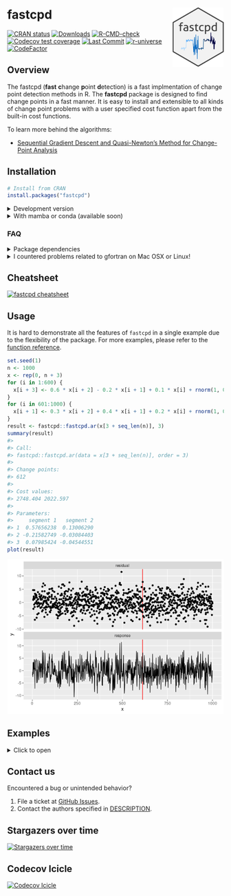 
<!-- README.md is generated from README.Rmd. Please edit that file -->

# fastcpd <a href="https://fastcpd.xingchi.li"><img src="man/figures/logo.svg" align="right" height="138" /></a>

[![CRAN
status](https://www.r-pkg.org/badges/version-last-release/fastcpd)](https://cran.r-project.org/package=fastcpd)
[![Downloads](https://cranlogs.r-pkg.org/badges/grand-total/fastcpd)](https://cran.r-project.org/package=fastcpd)
[![R-CMD-check](https://github.com/doccstat/fastcpd/workflows/R-CMD-check/badge.svg)](https://github.com/doccstat/fastcpd/actions)
[![Codecov test
coverage](https://codecov.io/gh/doccstat/fastcpd/branch/main/graph/badge.svg)](https://app.codecov.io/gh/doccstat/fastcpd?branch=main)
[![Last
Commit](https://img.shields.io/github/last-commit/doccstat/fastcpd)](https://github.com/doccstat/fastcpd)
[![r-universe](https://doccstat.r-universe.dev/badges/fastcpd)](https://doccstat.r-universe.dev)
[![CodeFactor](https://www.codefactor.io/repository/github/doccstat/fastcpd/badge)](https://www.codefactor.io/repository/github/doccstat/fastcpd)

## Overview

The fastcpd (**fast** **c**hange **p**oint **d**etection) is a fast
implmentation of change point detection methods in R. The **fastcpd**
package is designed to find change points in a fast manner. It is easy
to install and extensible to all kinds of change point problems with a
user specified cost function apart from the built-in cost functions.

To learn more behind the algorithms:

- [Sequential Gradient Descent and Quasi-Newton’s Method for
  Change-Point
  Analysis](https://proceedings.mlr.press/v206/zhang23b.html)

## Installation

``` r
# Install from CRAN
install.packages("fastcpd")
```

<details close>
<summary>
Development version
</summary>

``` r
# Development version from r-universe with CRAN version as a fallback
install.packages(
  "fastcpd",
  repos = c("https://doccstat.r-universe.dev", "https://cloud.r-project.org")
)

## install.packages("pak")
pak::pak("doccstat/fastcpd")

## install.packages("devtools")
devtools::install_github("doccstat/fastcpd")
```

</details>
<details close>
<summary>
With mamba or conda (available soon)
</summary>

``` bash
# conda-forge is a fork from CRAN and may not be up-to-date

# Use mamba
mamba install r-fastcpd
# Use conda
conda install -c conda-forge r-fastcpd
```

</details>

### FAQ

<details close>
<summary>
Package dependencies
</summary>

`fastcpd` depends on the following packages:

- [Rcpp](https://github.com/RcppCore/Rcpp), for C++ source code
  compilation.
- [RcppArmadillo](https://github.com/RcppCore/RcppArmadillo), for fast
  linear algebra.
- [fastglm](https://github.com/jaredhuling/fastglm), for fast
  generalized linear models.
- [DescTools](https://github.com/AndriSignorell/DescTools), for
  Winsorizing Poisson data.
- [glmnet](https://glmnet.stanford.edu/), for penalized regression.
- [ggplot2](https://github.com/tidyverse/ggplot2), for data
  visualization.

If you’re compiling from source, you can run the following command to
see the complete set of system packages needed on your machine.

``` r
pak::pkg_sysreqs("doccstat/fastcpd")
#> ── Install scripts ───────────────────────────────────────────── Ubuntu 20.04
#> apt-get -y update
#> apt-get -y install libcurl4-openssl-dev libssl-dev zlib1g-dev make
#>
#> ── Packages and their system dependencies ───────────────────────────────────
#> curl       – libcurl4-openssl-dev, libssl-dev
#> data.table – zlib1g-dev
#> fs         – make
#> openssl    – libssl-dev
```

</details>
<details close>
<summary>
I countered problems related to gfortran on Mac OSX or Linux!
</summary>

The package should be able to install on Mac and any Linux distribution
without any problems if all the dependencies are installed. However, if
you encountered problems related to gfortran, it might be because
`RcppArmadillo` is not installed previously. Try [Mac OSX stackoverflow
solution](https://stackoverflow.com/a/72997915) or [Linux stackover
solution](https://stackoverflow.com/a/15540919) if you have trouble
installing `RcppArmadillo`.

</details>

## Cheatsheet

[![fastcpd
cheatsheet](man/figures/cheatsheets.png)](https://github.com/doccstat/fastcpd/blob/main/man/figures/cheatsheets.pdf)

## Usage

It is hard to demonstrate all the features of `fastcpd` in a single
example due to the flexibility of the package. For more examples, please
refer to the [function
reference](https://fastcpd.xingchi.li/reference/index.html).

``` r
set.seed(1)
n <- 1000
x <- rep(0, n + 3)
for (i in 1:600) {
  x[i + 3] <- 0.6 * x[i + 2] - 0.2 * x[i + 1] + 0.1 * x[i] + rnorm(1, 0, 3)
}
for (i in 601:1000) {
  x[i + 1] <- 0.3 * x[i + 2] + 0.4 * x[i + 1] + 0.2 * x[i] + rnorm(1, 0, 3)
}
result <- fastcpd::fastcpd.ar(x[3 + seq_len(n)], 3)
summary(result)
#> 
#> Call:
#> fastcpd::fastcpd.ar(data = x[3 + seq_len(n)], order = 3)
#> 
#> Change points:
#> 612 
#> 
#> Cost values:
#> 2748.404 2022.597 
#> 
#> Parameters:
#>     segment 1   segment 2
#> 1  0.57656238  0.13006290
#> 2 -0.21582749 -0.03084403
#> 3  0.07985424 -0.04544551
plot(result)
```

![](man/figures/README-ar3-1.png)<!-- -->

## Examples

<!-- This example section is a direct copy from `fastcpd` documentation -->
<details close>
<summary>
Click to open
</summary>

### linear regression

``` r
library(fastcpd)
set.seed(1)
p <- 3
x <- mvtnorm::rmvnorm(300, rep(0, p), diag(p))
theta_0 <- rbind(c(1, 1.2, -1), c(-1, 0, 0.5), c(0.5, -0.3, 0.2))
y <- c(
  x[1:100, ] %*% theta_0[1, ] + rnorm(100, 0, 1),
  x[101:200, ] %*% theta_0[2, ] + rnorm(100, 0, 1),
  x[201:300, ] %*% theta_0[3, ] + rnorm(100, 0, 1)
)
result <- fastcpd(
  formula = y ~ . - 1,
  data = data.frame(y = y, x = x),
  family = "lm"
)
plot(result)
```

![](man/figures/README-linear_regression-1.png)<!-- -->

``` r
summary(result)
#> 
#> Call:
#> fastcpd(formula = y ~ . - 1, data = data.frame(y = y, x = x), 
#>     family = "lm")
#> 
#> Change points:
#> 98 202 
#> 
#> Cost values:
#> 53.44023 53.1441 45.04974 
#> 
#> Parameters:
#>    segment 1   segment 2  segment 3
#> 1  0.9704022 -1.07884004  0.5925092
#> 2  1.1786074 -0.01757927 -0.5287126
#> 3 -0.9258587  0.63906143  0.1929411
```

### linear regression with one-dimensional covariate

``` r
library(fastcpd)
set.seed(1)
p <- 1
x <- mvtnorm::rmvnorm(300, rep(0, p), diag(p))
theta_0 <- matrix(c(1, -1, 0.5))
y <- c(
  x[1:100, ] * theta_0[1, ] + rnorm(100, 0, 1),
  x[101:200, ] * theta_0[2, ] + rnorm(100, 0, 1),
  x[201:300, ] * theta_0[3, ] + rnorm(100, 0, 1)
)
result <- fastcpd(
  formula = y ~ . - 1,
  data = data.frame(y = y, x = x),
  family = "lm"
)
plot(result)
```

![](man/figures/README-linear_regression_with_one_dimensional_covariate-1.png)<!-- -->

``` r
summary(result)
#> 
#> Call:
#> fastcpd(formula = y ~ . - 1, data = data.frame(y = y, x = x), 
#>     family = "lm")
#> 
#> Change points:
#> 100 194 
#> 
#> Cost values:
#> 48.71927 57.20738 63.15088 
#> 
#> Parameters:
#>   segment 1  segment 2 segment 3
#> 1 0.9520606 -0.8054074 0.3692224
```

### linear regression with noise variance not equal to 1

``` r
library(fastcpd)
set.seed(1)
p <- 4
n <- 300
cp <- c(100, 200)
x <- mvtnorm::rmvnorm(n, rep(0, p), diag(p))
theta_0 <- rbind(c(1, 3.2, -1, 0), c(-1, -0.5, 2.5, -2), c(0.8, -0.3, 1, 1))
y <- c(
  x[1:cp[1], ] %*% theta_0[1, ] + rnorm(cp[1], 0, sd = 3),
  x[(cp[1] + 1):cp[2], ] %*% theta_0[2, ] + rnorm(cp[2] - cp[1], 0, sd = 3),
  x[(cp[2] + 1):n, ] %*% theta_0[3, ] + rnorm(n - cp[2], 0, sd = 3)
)

result <- fastcpd(
  data = data.frame(y = y, x = x),
  family = "lm"
)
summary(result)
#> 
#> Call:
#> fastcpd(data = data.frame(y = y, x = x), family = "lm")
#> 
#> Change points:
#> 97 214 
#> 
#> Cost values:
#> 519.8276 488.0173 408.1008 
#> 
#> Parameters:
#>     segment 1  segment 2  segment 3
#> 1  0.74291290 -0.4872500 0.80982091
#> 2  3.69465275 -0.6402096 0.09460024
#> 3 -1.24746871  2.1728986 0.87547701
#> 4  0.09579985 -1.6546439 1.52837626
```

### logistic regression

``` r
library(fastcpd)
set.seed(1)
x <- matrix(rnorm(1500, 0, 1), ncol = 5)
theta <- rbind(rnorm(5, 0, 1), rnorm(5, 2, 1))
y <- c(
  rbinom(125, 1, 1 / (1 + exp(-x[1:125, ] %*% theta[1, ]))),
  rbinom(175, 1, 1 / (1 + exp(-x[126:300, ] %*% theta[2, ])))
)
result <- suppressWarnings(fastcpd(
  formula = y ~ . - 1,
  data = data.frame(y = y, x = x),
  family = "binomial"
))
summary(result)
#> 
#> Call:
#> fastcpd(formula = y ~ . - 1, data = data.frame(y = y, x = x), 
#>     family = "binomial")
#> 
#> Change points:
#> 126 
#> 
#> Cost values:
#> 56.90525 30.76875 
#> 
#> Parameters:
#>    segment 1 segment 2
#> 1  0.7259293  1.878525
#> 2 -1.0294802  2.704376
#> 3  1.0576503  3.702310
#> 4 -0.8812767  2.258796
#> 5  0.2419351  2.524173
```

### poisson regression

``` r
library(fastcpd)
set.seed(1)
p <- 3
x <- mvtnorm::rmvnorm(1500, rep(0, p), diag(p))
delta <- rnorm(p)
theta_0 <- c(1, 1.2, -1)
y <- c(
  rpois(300, exp(x[1:300, ] %*% theta_0)),
  rpois(400, exp(x[301:700, ] %*% (theta_0 + delta))),
  rpois(300, exp(x[701:1000, ] %*% theta_0)),
  rpois(100, exp(x[1001:1100, ] %*% (theta_0 - delta))),
  rpois(200, exp(x[1101:1300, ] %*% theta_0)),
  rpois(200, exp(x[1301:1500, ] %*% (theta_0 + delta)))
)
result <- fastcpd(
  formula = y ~ . - 1,
  data = data.frame(y = y, x = x),
  beta = (p + 1) * log(1500) / 2,
  k = function(x) 0,
  family = "poisson",
  epsilon = 1e-5
)
summary(result)
#> 
#> Call:
#> fastcpd(formula = y ~ . - 1, data = data.frame(y = y, x = x), 
#>     beta = (p + 1) * log(1500)/2, k = function(x) 0, family = "poisson", 
#>     epsilon = 1e-05)
#> 
#> Change points:
#> 329 728 1021 1107 1325 
#> 
#> Cost values:
#> 14425.87 13971.23 697.2187 107.5353 380.7153 51.93594 
#> 
#> Parameters:
#>     segment 1  segment 2  segment 3  segment 4 segment 5  segment 6
#> 1  2.60927673  1.9255183  0.7405125 -0.3965022  1.117753  2.5479308
#> 2  0.02398457  0.1068924  1.4721444  1.8677797  1.019035  0.4947115
#> 3 -1.34361104 -2.7353603 -0.8906937  0.4651667 -1.178933 -2.5038966
result_two_epochs <- fastcpd(
  formula = y ~ . - 1,
  data = data.frame(y = y, x = x),
  beta = (p + 1) * log(1500) / 2,
  k = function(x) 1,
  family = "poisson",
  epsilon = 1e-4
)
summary(result_two_epochs)
#> 
#> Call:
#> fastcpd(formula = y ~ . - 1, data = data.frame(y = y, x = x), 
#>     beta = (p + 1) * log(1500)/2, k = function(x) 1, family = "poisson", 
#>     epsilon = 1e-04)
#> 
#> Change points:
#> 328 716 1020 1102 1323 
#> 
#> Cost values:
#> 14417.14 2976.961 717.4614 31.48528 296.6285 53.94423 
#> 
#> Parameters:
#>     segment 1  segment 2  segment 3  segment 4 segment 5  segment 6
#> 1  2.60955822  2.4484869  0.7832980 -0.5008107  1.105317  2.5479958
#> 2  0.02371536  0.4084502  1.4456715  1.9282798  1.057743  0.4951862
#> 3 -1.34277129 -2.5426556 -0.8989812  0.5197285 -1.128259 -2.5035143
```

### penalized linear regression

``` r
library(fastcpd)
set.seed(1)
n <- 1500
p_true <- 6
p <- 50
x <- mvtnorm::rmvnorm(1500, rep(0, p), diag(p))
theta_0 <- rbind(
  runif(p_true, -5, -2),
  runif(p_true, -3, 3),
  runif(p_true, 2, 5),
  runif(p_true, -5, 5)
)
theta_0 <- cbind(theta_0, matrix(0, ncol = p - p_true, nrow = 4))
y <- c(
  x[1:300, ] %*% theta_0[1, ] + rnorm(300, 0, 1),
  x[301:700, ] %*% theta_0[2, ] + rnorm(400, 0, 1),
  x[701:1000, ] %*% theta_0[3, ] + rnorm(300, 0, 1),
  x[1001:1500, ] %*% theta_0[4, ] + rnorm(500, 0, 1)
)
result <- fastcpd(
  formula = y ~ . - 1,
  data = data.frame(y = y, x = x),
  family = "lasso"
)
plot(result)
```

![](man/figures/README-penalized_linear_regression-1.png)<!-- -->

``` r
summary(result)
#> 
#> Call:
#> fastcpd(formula = y ~ . - 1, data = data.frame(y = y, x = x), 
#>     family = "lasso")
#> 
#> Change points:
#> 300 700 1000 
#> 
#> Cost values:
#> 208.798 261.4523 189.2066 308.0149 
#> 
#> Parameters:
#> 50 x 4 sparse Matrix of class "dgCMatrix"
#>       segment 1  segment 2 segment 3  segment 4
#>  [1,] -2.877991  0.3218542  4.031359  .        
#>  [2,] -2.814714 -0.3591500  3.896588  3.0998182
#>  [3,] -2.802267 -0.1887120  2.558823  2.7608711
#>  [4,] -1.911901  0.4617167  3.310737 -0.5238929
#>  [5,] -3.053765 -0.4520943  2.080669 -3.3659884
#>  [6,] -1.825253  0.4036493  4.784314  .        
#>  [7,]  .         .          .         .        
#>  [8,]  .         .          .         .        
#>  [9,]  .         .          .         .        
#> [10,]  .         .          .         .        
#> [11,]  .         .          .         .        
#> [12,]  .         .          .         .        
#> [13,]  .         .          .         .        
#> [14,]  .         .          .         .        
#> [15,]  .         .          .         .        
#> [16,]  .         .          .         .        
#> [17,]  .         .          .         .        
#> [18,]  .         .          .         .        
#> [19,]  .         .          .         .        
#> [20,]  .         .          .         .        
#> [21,]  .         .          .         .        
#> [22,]  .         .          .         .        
#> [23,]  .         .          .         .        
#> [24,]  .         .          .         .        
#> [25,]  .         .          .         .        
#> [26,]  .         .          .         .        
#> [27,]  .         .          .         .        
#> [28,]  .         .          .         .        
#> [29,]  .         .          .         .        
#> [30,]  .         .          .         .        
#> [31,]  .         .          .         .        
#> [32,]  .         .          .         .        
#> [33,]  .         .          .         .        
#> [34,]  .         .          .         .        
#> [35,]  .         .          .         .        
#> [36,]  .         .          .         .        
#> [37,]  .         .          .         .        
#> [38,]  .         .          .         .        
#> [39,]  .         .          .         .        
#> [40,]  .         .          .         .        
#> [41,]  .         .          .         .        
#> [42,]  .         .          .         .        
#> [43,]  .         .          .         .        
#> [44,]  .         .          .         .        
#> [45,]  .         .          .         .        
#> [46,]  .         .          .         .        
#> [47,]  .         .          .         .        
#> [48,]  .         .          .         .        
#> [49,]  .         .          .         .        
#> [50,]  .         .          .         .
```

### ar(1) model

``` r
library(fastcpd)
set.seed(1)
n <- 1000
p <- 1
x <- rep(0, n + 1)
for (i in 1:600) {
  x[i + 1] <- 0.6 * x[i] + rnorm(1)
}
for (i in 601:1000) {
  x[i + 1] <- 0.3 * x[i] + rnorm(1)
}
result <- fastcpd_ts(x, "ar", 1)
summary(result)
#> 
#> Call:
#> fastcpd_ts(data = x, family = "ar", order = 1)
#> 
#> Change points:
#> 609 
#> 
#> Cost values:
#> 304.2952 228.4288 
#> 
#> Parameters:
#>   segment 1 segment 2
#> 1 0.5648258 0.2227463
plot(result)
```

![](man/figures/README-ar1_model-1.png)<!-- -->

### ar(3) model with innovation standard deviation 3

``` r
library(fastcpd)
set.seed(1)
n <- 1000
p <- 1
x <- rep(0, n + 3)
for (i in 1:600) {
  x[i + 3] <- 0.6 * x[i + 2] - 0.2 * x[i + 1] + 0.1 * x[i] + rnorm(1, 0, 3)
}
for (i in 601:1000) {
  x[i + 1] <- 0.3 * x[i + 2] + 0.4 * x[i + 1] + 0.2 * x[i] + rnorm(1, 0, 3)
}
result <- fastcpd.ts(x, "ar", 3)
summary(result)
#> 
#> Call:
#> fastcpd.ts(data = x, family = "ar", order = 3)
#> 
#> Change points:
#> 615 
#> 
#> Cost values:
#> 2753.547 2022.597 
#> 
#> Parameters:
#>     segment 1   segment 2
#> 1  0.57616905  0.13006290
#> 2 -0.21476408 -0.03084403
#> 3  0.07938272 -0.04544551
plot(result)
```

![](man/figures/README-ar3_model_with_innovation_standard_deviation_3-1.png)<!-- -->

### custom logistic regression

``` r
library(fastcpd)
set.seed(1)
p <- 5
x <- matrix(rnorm(375 * p, 0, 1), ncol = p)
theta <- rbind(rnorm(p, 0, 1), rnorm(p, 2, 1))
y <- c(
  rbinom(200, 1, 1 / (1 + exp(-x[1:200, ] %*% theta[1, ]))),
  rbinom(175, 1, 1 / (1 + exp(-x[201:375, ] %*% theta[2, ])))
)
data <- data.frame(y = y, x = x)
result_builtin <- suppressWarnings(fastcpd(
  formula = y ~ . - 1,
  data = data,
  family = "binomial"
))
logistic_loss <- function(data, theta) {
  x <- data[, -1]
  y <- data[, 1]
  u <- x %*% theta
  nll <- -y * u + log(1 + exp(u))
  nll[u > 10] <- -y[u > 10] * u[u > 10] + u[u > 10]
  sum(nll)
}
logistic_loss_gradient <- function(data, theta) {
  x <- data[nrow(data), -1]
  y <- data[nrow(data), 1]
  c(-(y - 1 / (1 + exp(-x %*% theta)))) * x
}
logistic_loss_hessian <- function(data, theta) {
  x <- data[nrow(data), -1]
  prob <- 1 / (1 + exp(-x %*% theta))
  (x %o% x) * c((1 - prob) * prob)
}
result_custom <- fastcpd(
  formula = y ~ . - 1,
  data = data,
  epsilon = 1e-5,
  cost = logistic_loss,
  cost_gradient = logistic_loss_gradient,
  cost_hessian = logistic_loss_hessian
)
cat(
  "Change points detected by built-in logistic regression model: ",
  result_builtin@cp_set, "\n",
  "Change points detected by custom logistic regression model: ",
  result_custom@cp_set, "\n",
  sep = ""
)
#> Change points detected by built-in logistic regression model: 200
#> Change points detected by custom logistic regression model: 201
result_custom_two_epochs <- fastcpd(
  formula = y ~ . - 1,
  data = data,
  k = function(x) 1,
  epsilon = 1e-5,
  cost = logistic_loss,
  cost_gradient = logistic_loss_gradient,
  cost_hessian = logistic_loss_hessian
)
summary(result_custom_two_epochs)
#> 
#> Call:
#> fastcpd(formula = y ~ . - 1, data = data, k = function(x) 1, 
#>     epsilon = 1e-05, cost = logistic_loss, cost_gradient = logistic_loss_gradient, 
#>     cost_hessian = logistic_loss_hessian)
#> 
#> Change points:
#> 200 
#> 
#> Parameters:
#>    segment 1  segment 2
#> 1 -0.6235240  2.0066479
#> 2 -1.6767614  1.6278889
#> 3 -1.7973433  4.6422022
#> 4 -0.4842969 -0.1521062
#> 5  2.0797875  2.4047092
```

### custom cost function mean change

``` r
library(fastcpd)
set.seed(1)
p <- 1
data <- rbind(
  mvtnorm::rmvnorm(300, mean = rep(0, p), sigma = diag(100, p)),
  mvtnorm::rmvnorm(400, mean = rep(50, p), sigma = diag(100, p)),
  mvtnorm::rmvnorm(300, mean = rep(2, p), sigma = diag(100, p))
)
segment_count_guess <- 10
block_size <- max(floor(sqrt(nrow(data)) / (segment_count_guess + 1)), 2)
block_count <- floor(nrow(data) / block_size)
data_all_vars <- rep(0, block_count)
for (block_index in seq_len(block_count)) {
  block_start <- (block_index - 1) * block_size + 1
  block_end <- if (block_index < block_count) {
    block_index * block_size
  } else {
    nrow(data)
  }
  data_all_vars[block_index] <- var(data[block_start:block_end, ])
}
data_all_var <- mean(data_all_vars)
mean_loss <- function(data) {
  n <- nrow(data)
  n / 2 * (
    log(data_all_var) + log(2 * pi) +
      sum((data - colMeans(data))^2 / data_all_var) / n
  )
}
mean_loss_result <- fastcpd(
  formula = ~ . - 1,
  data = data.frame(data),
  beta = (p + 1) * log(nrow(data)) / 2,
  p = p,
  cost = mean_loss
)
summary(mean_loss_result)
#> 
#> Call:
#> fastcpd(formula = ~. - 1, data = data.frame(data), beta = (p + 
#>     1) * log(nrow(data))/2, p = p, cost = mean_loss)
#> 
#> Change points:
#> 300 700
```

### custom cost function multivariate mean change

``` r
library(fastcpd)
set.seed(1)
p <- 3
data <- rbind(
  mvtnorm::rmvnorm(300, mean = rep(0, p), sigma = diag(100, p)),
  mvtnorm::rmvnorm(400, mean = rep(50, p), sigma = diag(100, p)),
  mvtnorm::rmvnorm(300, mean = rep(2, p), sigma = diag(100, p))
)
segment_count_guess <- 5
block_size <- max(floor(sqrt(nrow(data)) / (segment_count_guess + 1)), 2)
block_count <- floor(nrow(data) / block_size)
data_all_covs <- array(NA, dim = c(block_count, p, p))
for (block_index in seq_len(block_count)) {
  block_start <- (block_index - 1) * block_size + 1
  block_end <- if (block_index < block_count) {
    block_index * block_size
  } else {
    nrow(data)
  }
  data_all_covs[block_index, , ] <- cov(data[block_start:block_end, ])
}
data_all_cov <- colMeans(data_all_covs)
mean_loss <- function(data) {
  n <- nrow(data)
  demeaned_data <- sweep(data, 2, colMeans(data))
  n / 2 * (
    log(det(data_all_cov)) + p * log(2 * pi) +
      sum(diag(solve(data_all_cov, crossprod(demeaned_data)))) / n
  )
}
mean_loss_result <- fastcpd(
  formula = ~ . - 1,
  data = data.frame(data),
  beta = (p + 1) * log(nrow(data)) / 2,
  p = p,
  cost = mean_loss
)
summary(mean_loss_result)
#> 
#> Call:
#> fastcpd(formula = ~. - 1, data = data.frame(data), beta = (p + 
#>     1) * log(nrow(data))/2, p = p, cost = mean_loss)
#> 
#> Change points:
#> 300 700
```

### custom cost function variance change

``` r
library(fastcpd)
set.seed(1)
p <- 1
data <- rbind.data.frame(
  mvtnorm::rmvnorm(300, mean = rep(0, p), sigma = diag(1, p)),
  mvtnorm::rmvnorm(400, mean = rep(0, p), sigma = diag(50, p)),
  mvtnorm::rmvnorm(300, mean = rep(0, p), sigma = diag(2, p))
)
data_all_mean <- colMeans(data)
var_loss <- function(data) {
  n <- nrow(data)
  data_cov <- crossprod(sweep(data, 2, data_all_mean)) / (n - 1)
  n / 2 * (log(data_cov) + log(2 * pi) + (n - 1) / n)
}
var_loss_result <- fastcpd(
  formula = ~ . - 1,
  data = data,
  beta = (p + 1) * log(nrow(data)) / 2,
  p = p,
  cost = var_loss
)
summary(var_loss_result)
#> 
#> Call:
#> fastcpd(formula = ~. - 1, data = data, beta = (p + 1) * log(nrow(data))/2, 
#>     p = p, cost = var_loss)
#> 
#> Change points:
#> 300 699
```

### custom cost function multivariate variance change

``` r
library(fastcpd)
set.seed(1)
p <- 3
data <- rbind.data.frame(
  mvtnorm::rmvnorm(
    300, rep(0, p), crossprod(matrix(runif(p^2) * 2 - 1, p))
  ),
  mvtnorm::rmvnorm(
    400, rep(0, p), crossprod(matrix(runif(p^2) * 2 - 1, p))
  ),
  mvtnorm::rmvnorm(
    300, rep(0, p), crossprod(matrix(runif(p^2) * 2 - 1, p))
  )
)
data_all_mean <- colMeans(data)
var_loss <- function(data) {
  n <- nrow(data)
  p <- ncol(data)
  if (n < p) {
    data_cov <- diag(p)
  } else {
    data_cov <- crossprod(sweep(data, 2, data_all_mean)) / (n - 1)
  }
  n / 2 * (log(det(data_cov)) + p * log(2 * pi) + p * (n - 1) / n)
}
var_loss_result <- fastcpd(
  formula = ~ . - 1,
  data = data,
  beta = (p^2 + 1) * log(nrow(data)) / 2,
  trim = 0.1,
  p = p^2,
  cost = var_loss
)
summary(var_loss_result)
#> 
#> Call:
#> fastcpd(formula = ~. - 1, data = data, beta = (p^2 + 1) * log(nrow(data))/2, 
#>     trim = 0.1, p = p^2, cost = var_loss)
#> 
#> Change points:
#> 300 700
```

### custom cost function mean or variance change

``` r
library(fastcpd)
set.seed(1)
p <- 1
data <- rbind.data.frame(
  mvtnorm::rmvnorm(300, mean = rep(0, p), sigma = diag(1, p)),
  mvtnorm::rmvnorm(400, mean = rep(10, p), sigma = diag(1, p)),
  mvtnorm::rmvnorm(300, mean = rep(0, p), sigma = diag(50, p)),
  mvtnorm::rmvnorm(300, mean = rep(0, p), sigma = diag(1, p)),
  mvtnorm::rmvnorm(400, mean = rep(10, p), sigma = diag(1, p)),
  mvtnorm::rmvnorm(300, mean = rep(10, p), sigma = diag(50, p))
)
meanvar_loss <- function(data) {
  n <- nrow(data)
  data_cov <- 1
  if (n > 1) {
    data_cov <- var(data)
  }
  n / 2 * (log(data_cov) + log(2 * pi) + (n - 1) / n)
}
meanvar_loss_result <- fastcpd(
  formula = ~ . - 1,
  data = data,
  beta = (p^2 + p + 1) * log(nrow(data)) / 2,
  p = p^2 + p,
  cost = meanvar_loss
)
summary(meanvar_loss_result)
#> 
#> Call:
#> fastcpd(formula = ~. - 1, data = data, beta = (p^2 + p + 1) * 
#>     log(nrow(data))/2, p = p^2 + p, cost = meanvar_loss)
#> 
#> Change points:
#> 300 700 1000 1300 1700
```

### custom cost function multivariate mean or variance change

``` r
library(fastcpd)
set.seed(1)
p <- 3
data <- rbind.data.frame(
  mvtnorm::rmvnorm(300, mean = rep(0, p), sigma = diag(1, p)),
  mvtnorm::rmvnorm(400, mean = rep(10, p), sigma = diag(1, p)),
  mvtnorm::rmvnorm(300, mean = rep(0, p), sigma = diag(50, p)),
  mvtnorm::rmvnorm(300, mean = rep(0, p), sigma = diag(1, p)),
  mvtnorm::rmvnorm(400, mean = rep(10, p), sigma = diag(1, p)),
  mvtnorm::rmvnorm(300, mean = rep(10, p), sigma = diag(50, p))
)
meanvar_loss <- function(data) {
  n <- nrow(data)
  p <- ncol(data)
  if (n <= p) {
    data_cov <- diag(p)
  } else {
    data_cov <- cov(data)
  }
  n / 2 * (log(det(data_cov)) + p * log(2 * pi) + p * (n - 1) / n)
}
meanvar_loss_result <- fastcpd(
  formula = ~ . - 1,
  data = data,
  beta = (p^2 + p + 1) * log(nrow(data)) / 2,
  trim = 0.01,
  p = p^2 + p,
  cost = meanvar_loss
)
summary(meanvar_loss_result)
#> 
#> Call:
#> fastcpd(formula = ~. - 1, data = data, beta = (p^2 + p + 1) * 
#>     log(nrow(data))/2, trim = 0.01, p = p^2 + p, cost = meanvar_loss)
#> 
#> Change points:
#> 300 700 1000 1300 1700
```

### custom cost function huber regression

``` r
library(fastcpd)
set.seed(1)
n <- 400 + 300 + 500
p <- 5
x <- mvtnorm::rmvnorm(n, mean = rep(0, p), sigma = diag(p))
theta <- rbind(
  mvtnorm::rmvnorm(1, mean = rep(0, p - 3), sigma = diag(p - 3)),
  mvtnorm::rmvnorm(1, mean = rep(5, p - 3), sigma = diag(p - 3)),
  mvtnorm::rmvnorm(1, mean = rep(9, p - 3), sigma = diag(p - 3))
)
theta <- cbind(theta, matrix(0, 3, 3))
theta <- theta[rep(seq_len(3), c(400, 300, 500)), ]
y_true <- rowSums(x * theta)
factor <- c(
  2 * stats::rbinom(400, size = 1, prob = 0.95) - 1,
  2 * stats::rbinom(300, size = 1, prob = 0.95) - 1,
  2 * stats::rbinom(500, size = 1, prob = 0.95) - 1
)
y <- factor * y_true + stats::rnorm(n)
data <- cbind.data.frame(y, x)
huber_threshold <- 1
huber_loss <- function(data, theta) {
  residual <- data[, 1] - data[, -1, drop = FALSE] %*% theta
  indicator <- abs(residual) <= huber_threshold
  sum(
    residual^2 / 2 * indicator +
      huber_threshold * (
        abs(residual) - huber_threshold / 2
      ) * (1 - indicator)
  )
}
huber_loss_gradient <- function(data, theta) {
  residual <- c(data[nrow(data), 1] - data[nrow(data), -1] %*% theta)
  if (abs(residual) <= huber_threshold) {
    -residual * data[nrow(data), -1]
  } else {
    -huber_threshold * sign(residual) * data[nrow(data), -1]
  }
}
huber_loss_hessian <- function(data, theta) {
  residual <- c(data[nrow(data), 1] - data[nrow(data), -1] %*% theta)
  if (abs(residual) <= huber_threshold) {
    outer(data[nrow(data), -1], data[nrow(data), -1])
  } else {
    0.01 * diag(length(theta))
  }
}
huber_regression_result <- fastcpd(
  formula = y ~ . - 1,
  data = data,
  beta = (p + 1) * log(n) / 2,
  cost = huber_loss,
  cost_gradient = huber_loss_gradient,
  cost_hessian = huber_loss_hessian
)
summary(huber_regression_result)
#> 
#> Call:
#> fastcpd(formula = y ~ . - 1, data = data, beta = (p + 1) * log(n)/2, 
#>     cost = huber_loss, cost_gradient = huber_loss_gradient, cost_hessian = huber_loss_hessian)
#> 
#> Change points:
#> 401 726 
#> 
#> Parameters:
#>     segment 1   segment 2    segment 3
#> 1 -0.52615415  2.77991463  8.744706508
#> 2 -1.02443443  5.06390528  9.506534878
#> 3 -0.09220421  0.01647923 -0.008908851
#> 4 -0.01326592 -0.08103008 -0.047909865
#> 5  0.02526703  0.01329142  0.025171681
```

</details>

## Contact us

Encountered a bug or unintended behavior?

1.  File a ticket at [GitHub
    Issues](https://github.com/doccstat/fastcpd/issues).
2.  Contact the authors specified in
    [DESCRIPTION](https://github.com/doccstat/fastcpd/blob/main/DESCRIPTION#L5-L10).

## Stargazers over time

[![Stargazers over
time](https://starchart.cc/doccstat/fastcpd.svg)](https://starchart.cc/doccstat/fastcpd)

## Codecov Icicle

[![Codecov
Icicle](https://codecov.io/gh/doccstat/fastcpd/graphs/icicle.svg)](https://app.codecov.io/gh/doccstat/fastcpd?branch=main)
